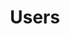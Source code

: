 ---
title: Users
tags: 
keywords: 
last_updated: 
summary: 
sidebar: sp4_sidebar
permalink: sp4_admin_users.html
folder: sp4
---